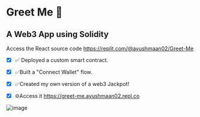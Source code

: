 # Greet Me 🙏
## A Web3 App using Solidity
Access the React source code https://replit.com/@ayushmaan02/Greet-Me

- [x] ✅ Deployed a custom smart contract.
- [x] ✅Built a "Connect Wallet" flow.
- [x] ✅Created my own version of a web3 Jackpot!
- [x] 🌐Access it https://greet-me.ayushmaan02.repl.co


![image](https://user-images.githubusercontent.com/66905426/171848752-84dfece4-da66-4d1c-92ef-512a0d7b79cc.png)



<!-- # Basic Sample Hardhat Project

This project demonstrates a basic Hardhat use case. It comes with a sample contract, a test for that contract, a sample script that deploys that contract, and an example of a task implementation, which simply lists the available accounts.

Try running some of the following tasks:

```shell
npx hardhat accounts
npx hardhat compile
npx hardhat clean
npx hardhat test
npx hardhat node
node scripts/sample-script.js
npx hardhat help
``` -->
